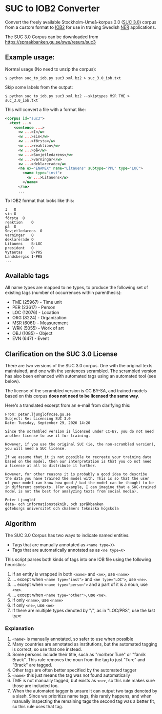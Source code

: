# SUC to IOB2 Converter

Convert the freely available Stockholm-Umeå-korpus 3.0 ([SUC 3.0](https://spraakbanken.gu.se/en/resources/suc3)) corpus from a custom format to [IOB2](https://en.wikipedia.org/wiki/Inside%E2%80%93outside%E2%80%93beginning_(tagging)) for use in training Swedish [NER](https://en.wikipedia.org/wiki/Named-entity_recognition) applications.

The SUC 3.0 Corpus can be downloaded from https://spraakbanken.gu.se/swe/resurs/suc3

## Example usage:

Normal usage (No need to unzip the corpus):
```
$ python suc_to_iob.py suc3.xml.bz2 > suc_3.0_iob.txt
```

Skip some labels from the output:
```
$ python suc_to_iob.py suc3.xml.bz2 --skiptypes MSR TME > suc_3.0_iob.txt
```

This will convert a file with a format like:

```xml
<corpus id="suc3">
  <text ...>
    <sentence ...>
      <w ...>I</w>
      <w ...>sin</w>
      <w ...>första</w>
      <w ...>reaktion</w>
      <w ...>på</w>
      <w ...>Sovjetledarens</w>
      <w ...>varningar</w>
      <w ...>deklarerade</w>
      <ne ex="ENAMEX" name="Litauens" subtype="PPL" type="LOC">
        <name type="inst">
          <w ...>Litauens</w>
        </name>
      </ne>
      ...
```

To IOB2 format that looks like this:

    I	O
    sin	O
    första	O
    reaktion	O
    på	O
    Sovjetledarens	O
    varningar	O
    deklarerade	O
    Litauens	B-LOC
    president	O
    Vytautas	B-PRS
    Landsbergis	I-PRS
    ...

## Available tags

All name types are mapped to ne types, to produce the following set of existing tags (number of occurrences within parenthesis):

* TME (25967) - Time unit
* PER (23617) - Person
* LOC (12076) - Location
* ORG (8224) - Organization
* MSR (6061) - Measurement
* WRK (5055) - Work of art
* OBJ (1085) - Object
* EVN (647) - Event

## Clarification on the SUC 3.0 License

There are two versions of the SUC 3.0 corpus. One with the original texts maintained, and one with the sentences scrambled. The scrambled version has also been enhanced with automated tags using an automated tool (see below).

The license of the scrambled version is CC BY-SA, and trained models based on this corpus **does not need to be licensed the same way**.

Here's a translated excerpt from an e-mail from  clarifying this:

    From: peter.ljunglof@cse.gu.se
    Subject: Re: Licensing SUC 3.0
    Date: Tuesday, September 29, 2020 14:20

    Since the scrambled version is licensed under CC-BY, you do not need
    another license to use it for training.

    However, if you use the original SUC (ie, the non-scrambled version),
    you will need a SUC license.

    If we assume that it is not possible to recreate your training data
    based on the model, then our interpretation is that you do not need
    a license at all to distribute it further.

    However, for other reasons it is probably a good idea to describe
    the data you have trained the model with. This is so that the user
    of your model can know how good / bad the model can be thought to be
    in different contexts. (For example, I can imagine that a SUC-trained
    model is not the best for analyzing texts from social media).

    Peter Ljunglöf
    data- och informationsteknik, och språkbanken
    göteborgs universitet och chalmers tekniska högskola

## Algorithm

The SUC 3.0 Corpus has two ways to indicate named entities.

* Tags that are manually annotated as `<name type=X>`
* Tags that are automatically annotated as as `<ne type=X>`

This script parses both kinds of tags into one IOB file using the following heuristics:

1. If an entity is wrapped in both `<name>` and `<ne>`, use `<name>`
2. ... except when `<name type="inst">` and `<ne type="LOC">`, use `<ne>`.
3. ... except when `<name type="person">` and a part of it is a noun, use `<ne>`.
4. ... except when `<name type="other">`, use `<ne>`.
5. If only `<name>`, use `<name>`
6. If only `<ne>`, use `<ne>`
7. If there are multiple types denoted by "/", as in "LOC/PRS", use the last type

### Explanation

1. `<name>` is manually annotated, so safer to use when possible
2. Many countries are annotated as institutions, but the automated tagging is correct, so use that one instead.
3. Some persons include their title, such as "morbror Ture" or "fänrik Brack". This rule removes the noun from the tag to just "Ture" and "Brack" are tagged.
4. Other tags are often better specified by the automated tagger
5. `<name>` this just means the tag was not found automatically
6. TME is not manually tagged, but exists as `<ne>`, so this rule makes sure those are included too.
7. When the automated tagger is unsure it can output two tags denoted by a slash. Since we prioritize name tags, this rarely happens, and when manually inspecting the remaining tags the second tag was a better fit, so this rule uses that tag.
